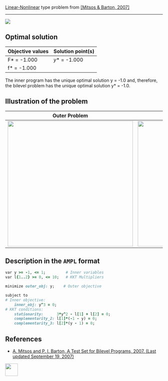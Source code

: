 [Linear-Nonlinear](/test-problems/LP-NLP-problems) type problem from [\[Mitsos & Barton, 2007\]][Mitsos & Barton, 2007]

---

![](https://github.com/basblsolver/test-problems/wiki/images/mb_2007_06_eq.jpg)

## Optimal solution

Objective values   | Solution point(s) |
------------------ | ----------------- |
F* = -1.000        | _y_* = -1.000     |
f* = -1.000        |                   |

The inner program has the unique optimal solution y = -1.0 and, therefore, the bilevel problem has the unique optimal solution y* = -1.0.

## Illustration of the problem

Outer Problem    | Inner Problem    |
---------------- | ---------------- |
<img src="https://github.com/basblsolver/test-problems/wiki/images/mb_2007_06_outer.jpg" width="400"> | <img src="https://github.com/basblsolver/test-problems/wiki/images/mb_2007_06_inner.jpg" width="400"> |

## Description in the `AMPL` format

```ruby
var y >= -1, <= 1;         # Inner variables
var l{1..2} >= 0, <= 10;   # KKT Multipliers

minimize outer_obj: y;    # Outer objective

subject to
# Inner objective:
    inner_obj: y^3 = 0;
# KKT conditions:
    stationarity:      3*y^2 - l[1] + l[2] = 0;
    complementarity_2: l[1]*(-1 - y) = 0;
    complementarity_3: l[2]*(y - 1) = 0;
```

##  References

 - [A. Mitsos and P. I. Barton, A Test Set for Bilevel Programs, 2007. (Last updated September 19, 2007)](https://www.researchgate.net/publication/228455291_A_test_set_for_bilevel_programs)

[<img src="http://www.interupgrade.com/images/pfeil-backbutton.png" width="40" height="40">](/test-problems/LP-NLP-problems "Back to summary of LP-NLP type problems")

[Mitsos & Barton, 2007]: https://www.researchgate.net/publication/228455291_A_test_set_for_bilevel_programs
